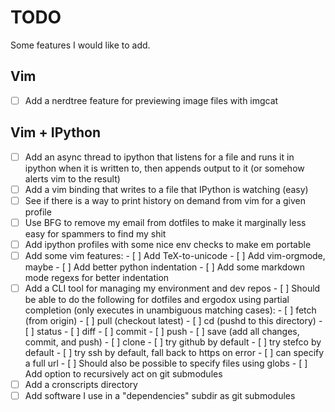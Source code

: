 # TODO

Some features I would like to add.

## Vim

- [ ] Add a nerdtree feature for previewing image files with imgcat

## Vim + IPython

- [ ] Add an async thread to ipython that listens for a file and runs it in
      ipython when it is written to, then appends output to it (or somehow
      alerts vim to the result)
- [ ] Add a vim binding that writes to a file that IPython is watching (easy)
- [ ] See if there is a way to print history on demand from vim for a given
      profile
- [ ] Use BFG to remove my email from dotfiles to make it marginally less easy
      for spammers to find my shit
- [ ] Add ipython profiles with some nice env checks to make em portable
- [ ] Add some vim features:
      - [ ] Add TeX-to-unicode
      - [ ] Add vim-orgmode, maybe
      - [ ] Add better python indentation
      - [ ] Add some markdown mode regexs for better indentation
- [ ] Add a CLI tool for managing my environment and dev repos
      - [ ] Should be able to do the following for dotfiles and ergodox using
            partial completion (only executes in unambiguous matching cases):
            - [ ] fetch (from origin)
            - [ ] pull (checkout latest)
            - [ ] cd (pushd to this directory)
            - [ ] status
            - [ ] diff
            - [ ] commit
            - [ ] push
            - [ ] save (add all changes, commit, and push)
            - [ ] clone
                  - [ ] try github by default
                  - [ ] try stefco by default
                  - [ ] try ssh by default, fall back to https on error
                  - [ ] can specify a full url
      - [ ] Should also be possible to specify files using globs
      - [ ] Add option to recursively act on git submodules
- [ ] Add a cronscripts directory
- [ ] Add software I use in a "dependencies" subdir as git submodules

